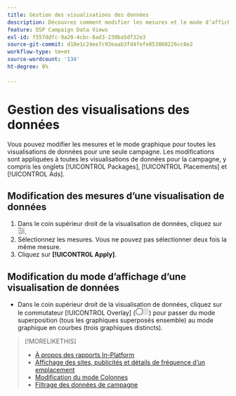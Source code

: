 ```yaml
---
title: Gestion des visualisations des données
description: Découvrez comment modifier les mesures et le mode d’affichage des visualisations de données.
feature: DSP Campaign Data Views
exl-id: f557ddfc-9a20-4cbc-8ad3-230ba5df32e3
source-git-commit: d10e1c24ee7c93eaab3fd4fefe853860226cc8e2
workflow-type: tm+mt
source-wordcount: '134'
ht-degree: 0%

---
```


# Gestion des visualisations des données

Vous pouvez modifier les mesures et le mode graphique pour toutes les visualisations de données pour une seule campagne. Les modifications sont appliquées à toutes les visualisations de données pour la campagne, y compris les onglets [!UICONTROL Packages], [!UICONTROL Placements] et [!UICONTROL Ads].

## Modification des mesures d’une visualisation de données

1. Dans le coin supérieur droit de la visualisation de données, cliquez sur ![Paramètres](/help/dsp/assets/settings-chart.png).
1. Sélectionnez les mesures.
Vous ne pouvez pas sélectionner deux fois la même mesure.
1. Cliquez sur **[!UICONTROL Apply]**.

## Modification du mode d’affichage d’une visualisation de données

* Dans le coin supérieur droit de la visualisation de données, cliquez sur le commutateur [!UICONTROL Overlay] (![Interrupteur de recouvrement](/help/dsp/assets/overlay.png)) pour passer du mode superposition (tous les graphiques superposés ensemble) au mode graphique en courbes (trois graphiques distincts).

>[!MORELIKETHIS]
>
>* [À propos des rapports In-Platform](campaign-reports-about.md)
>* [Affichage des sites, publicités et détails de fréquence d’un emplacement](placement-details-view.md)
>* [Modification du mode Colonnes](column-view-change.md)
>* [Filtrage des données de campagne](campaign-data-filter.md)

